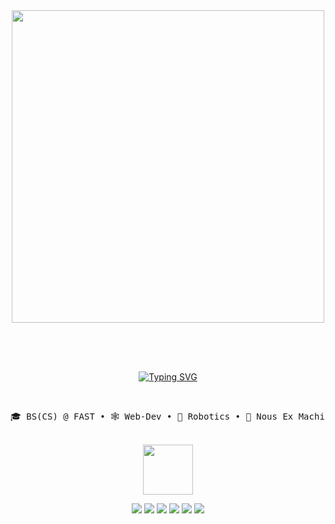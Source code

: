 <div align="center">
<img style="margin: 0px 0px 30px 0px;" src="https://media1.tenor.com/m/psQzFHIko4MAAAAd/study-anime.gif" width="500px">

<br><br>
[![Typing SVG](https://readme-typing-svg.demolab.com?font=Fira+Code&duration=3000&pause=1200&color=FFFFFF&center=true&multiline=true&random=false&width=1000&height=150&lines=Hey%2C+I'm+Ahsan!;;I+build+whatever+seems+fun.+%F0%9F%97%A1%EF%B8%8F;;AI%2C+drones%2C+or+just+curiosity+about+things.+%E2%9A%94%EF%B8%8F)](https://git.io/typing-svg)
    
<br>

<pre>
🎓 BS(CS) @ FAST • 🕸️ Web-Dev • 🤖 Robotics • 🦾 Nous Ex Machina(AI)
</pre>

<br>
<img src="https://media.giphy.com/media/UQ1EI1ML2ABQdbebup/giphy.gif?cid=ecf05e478vt5zl447dawj41l9ti18dt2tmk255vc5tenvwsk&ep=v1_stickers_search&rid=giphy.gif&ct=s" width="80px">
<br>

[![](https://img.shields.io/badge/Website-Portfolio-brightgreen)](https://sndev.netlify.app)
[![](https://img.shields.io/badge/LinkedIn-Profile-blue)](https://www.linkedin.com/in/ahsan-naveed-805a5a230/)
[![](https://img.shields.io/badge/Medium-Blog-green)]([https://medium.com/@your_handle](https://medium.com/@ahsan47sn))
[![](https://img.shields.io/badge/Resume-Download-blue)](https://github.com/Sn47/Sn47/raw/main/Resume.pdf)
[![](https://img.shields.io/badge/Resume-View%20PDF-blue)](https://github.com/Sn47/Sn47/blob/main/Resume.pdf)
[![](https://img.shields.io/badge/Email-Contact_me-red)](mailto:l215316@lhr.nu.edu.pk)



<br>

</div>
